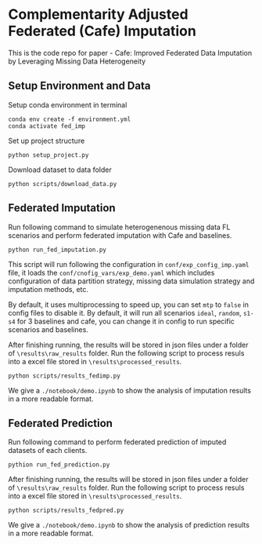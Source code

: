 # Complementarity Adjusted Federated (Cafe) Imputation

This is the code repo for paper - Cafe: Improved Federated Data Imputation by Leveraging Missing Data Heterogeneity

## Setup Environment and Data

Setup conda environment in terminal
```
conda env create -f environment.yml
conda activate fed_imp
```

Set up project structure

```
python setup_project.py
```

Download dataset to data folder
```
python scripts/download_data.py
```


## Federated Imputation

Run following command to simulate heterogenenous missing data FL scenarios and perform federated imputation with Cafe and baselines.

```
python run_fed_imputation.py
```

This script will run following the configuration in `conf/exp_config_imp.yaml` file, it loads the `conf/cnofig_vars/exp_demo.yaml` which includes configuration of data partition strategy, missing data simulation strategy and imputation methods, etc.  

By default, it uses multiprocessing to speed up, you can set `mtp` to `false` in config files to disable it. By default, it will run all scenarios `ideal`, `random`, `s1-s4` for 3 baselines and cafe, you can change it in config to run specific scenarios and baselines. 

After finishing running, the results will be stored in json files under a folder of `\results\raw_results` folder. Run the following script to process resuls into a excel file stored in `\results\processed_results`. 

```
python scripts/results_fedimp.py
```

We give a `./notebook/demo.ipynb` to show the analysis of imputation results in a more readable format.

## Federated Prediction

Run following command to perform federated prediction of imputed datasets of each clients.

```
pythion run_fed_prediction.py
```

After finishing running, the results will be stored in json files under a folder of `\results\raw_results` folder. Run the following script to process resuls into a excel file stored in `\results\processed_results`. 

```
python scripts/results_fedpred.py
```

We give a `./notebook/demo.ipynb` to show the analysis of prediction results in a more readable format.


